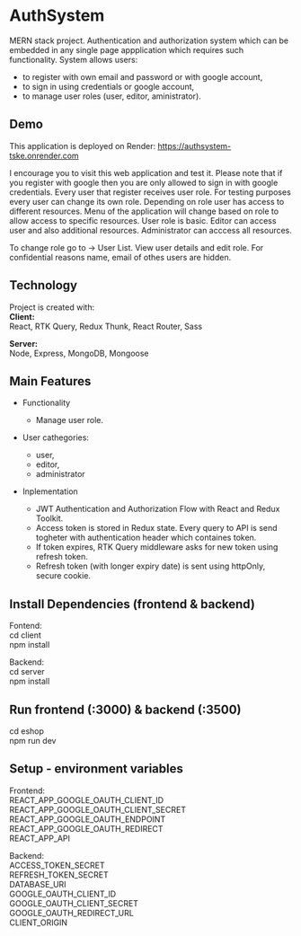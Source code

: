 # AuthSystem
MERN stack project. Authentication and authorization system which can be embedded in any single page appplication which requires such functionality.
System allows users:
- to register with own email and password or with google account,
- to sign in using credentials or google account,
- to manage user roles (user, editor, aministrator).

## Demo
This application is deployed on Render: https://authsystem-tske.onrender.com

I encourage you to visit this web application and test it.
Please note that if you register with google then you are only allowed to sign in with google credentials.
Every user that register receives user role. For testing purposes every user can change its own role.
Depending on role user has access to different resources. Menu of the application will change based on role to allow access to specific resources.
User role is basic. Editor can access user and also additional resources. Administrator can acccess all resources.

To change role go to -> User List. View user details and edit role.
For confidential reasons name, email of othes users are hidden.

## Technology
Project is created with:</br>
**Client:**</br>
React, RTK Query, Redux Thunk, React Router, Sass

**Server:**</br>
Node, Express, MongoDB, Mongoose

## Main Features
 * Functionality
    * Manage user role.

* User cathegories:
    * user,
    * editor,
    * administrator

* Inplementation
    * JWT Authentication and Authorization Flow with React and Redux Toolkit.
    * Access token is stored in Redux state. Every query to API is send togheter with authentication header which containes token.
    * If token expires, RTK Query middleware asks for new token using refresh token.
    * Refresh token (with longer expiry date) is sent using httpOnly, secure cookie.

## Install Dependencies (frontend & backend)
Fontend:</br>
cd client</br>
npm install</br>

Backend:</br>
cd server</br>
npm install</br>

## Run frontend (:3000) & backend (:3500)
cd eshop</br>
npm run dev</br>

## Setup - environment variables
Frontend:</br>
REACT_APP_GOOGLE_OAUTH_CLIENT_ID</br>
REACT_APP_GOOGLE_OAUTH_CLIENT_SECRET</br>
REACT_APP_GOOGLE_OAUTH_ENDPOINT</br>
REACT_APP_GOOGLE_OAUTH_REDIRECT</br>
REACT_APP_API</br>

Backend:</br>
ACCESS_TOKEN_SECRET</br>
REFRESH_TOKEN_SECRET</br>
DATABASE_URI</br>
GOOGLE_OAUTH_CLIENT_ID</br>
GOOGLE_OAUTH_CLIENT_SECRET</br>
GOOGLE_OAUTH_REDIRECT_URL</br>
CLIENT_ORIGIN</br>

